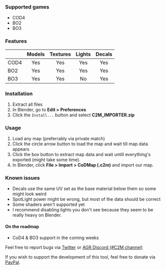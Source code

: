 ### Supported games
- COD4
- BO2
- BO3

### Features

|                |     Models     |    Textures    |     Lights     |     Decals     |
| -------------  | :-----------:  | :-----------:  | :-----------:  | :-----------:  |
|      COD4      |      Yes       |      Yes       |      Yes       |      Yes       |
|      BO2       |      Yes       |      Yes       |      Yes       |      Yes       |
|      BO3       |      Yes       |      Yes       |      No        |      Yes       |

### Installation
1. Extract all files
2. In Blender, go to **Edit > Preferences**
3. Click the `Install...` button and select **C2M_IMPORTER.zip**

### Usage
1. Load any map (preferrably via private match)
2. Click the circle arrow button to load the map and wait till map data appears
3. Click the box button to extract map data and wait untill everything's exported (might take some time).
4. In Blender, click **File > Import > CoDMap (.c2m)** and import our map.

### Known issues
- Decals use the same UV set as the base material below them so some might look weird
- SpotLight power might be wrong, but most of the data should be correct
- Some shaders aren't supported yet
- I recommend disabling lights you don't see because they seem to be really heavy on Blender.

#### On the roadmap
- CoD4 & BO3 support in the coming weeks

Feel free to report bugs via [Twitter](https://twitter.com/SHEILANff) or [AGR Discord (#C2M channel)](https://discord.gg/JcEvDBH)


If you wish to support the development of this tool, feel free to donate via [PayPal](https://paypal.me/ksheilan).
